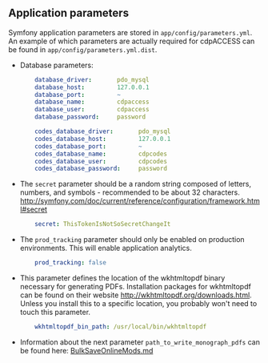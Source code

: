 ## Application parameters
Symfony application parameters are stored in `app/config/parameters.yml`. An example of which parameters are actually required for cdpACCESS can be found in `app/config/parameters.yml.dist`.
* Database parameters:

    ```yml
        database_driver:       pdo_mysql
        database_host:         127.0.0.1
        database_port:         ~
        database_name:         cdpaccess
        database_user:         cdpaccess
        database_password:     password

        codes_database_driver:       pdo_mysql
        codes_database_host:         127.0.0.1
        codes_database_port:         ~
        codes_database_name:         cdpcodes
        codes_database_user:         cdpcodes
        codes_database_password:     password
    ```
* The `secret` parameter should be a random string composed of letters, numbers, and symbols - recommended to be about 32 characters. http://symfony.com/doc/current/reference/configuration/framework.html#secret

    ```yml
        secret: ThisTokenIsNotSoSecretChangeIt
    ```
* The `prod_tracking` parameter should only be enabled on production environments. This will enable application analytics.

    ```yml
        prod_tracking: false
    ```
* This parameter defines the location of the wkhtmltopdf binary necessary for generating PDFs. Installation packages for wkhtmltopdf can be found on their website http://wkhtmltopdf.org/downloads.html.
Unless you install this to a specific location, you probably won't need to touch this parameter.

    ```yml
        wkhtmltopdf_bin_path: /usr/local/bin/wkhtmltopdf
    ```
* Information about the next parameter `path_to_write_monograph_pdfs` can be found here: [BulkSaveOnlineMods.md](BulkSaveOnlineMods.md)